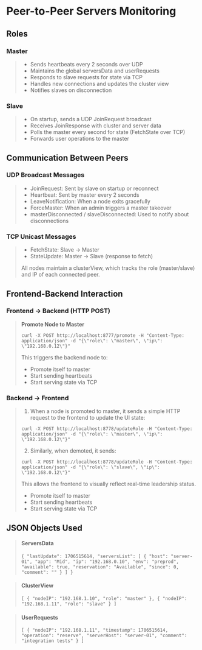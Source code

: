 # Peer-to-Peer Servers Monitoring

## Roles
### Master
>* Sends heartbeats every 2 seconds over UDP
>* Maintains the global serversData and userRequests
>* Responds to slave requests for state via TCP
>* Handles new connections and updates the cluster view
>* Notifies slaves on disconnection

### Slave
>* On startup, sends a UDP JoinRequest broadcast
>* Receives JoinResponse with cluster and server data
>* Polls the master every second for state (FetchState over TCP)
>* Forwards user operations to the master

## Communication Between Peers
### UDP Broadcast Messages
>* JoinRequest: Sent by slave on startup or reconnect
>* Heartbeat: Sent by master every 2 seconds
>* LeaveNotification: When a node exits gracefully
>* ForceMaster: When an admin triggers a master takeover
>* masterDisconnected / slaveDisconnected: Used to notify about disconnections

### TCP Unicast Messages
>* FetchState: Slave → Master
>* StateUpdate: Master → Slave (response to fetch)
>
> All nodes maintain a clusterView, which tracks the role (master/slave) and IP of each connected peer.

## Frontend-Backend Interaction
### Frontend → Backend (HTTP POST)
> **Promote Node to Master**
>
> `curl -X POST http://localhost:8777/promote -H "Content-Type: application/json" -d "{\"role\": \"master\", \"ip\": \"192.168.0.12\"}"`
> 
> This triggers the backend node to:
> * Promote itself to master 
> * Start sending heartbeats 
> * Start serving state via TCP

### Backend → Frontend
> 1. When a node is promoted to master, it sends a simple HTTP request to the frontend to update the UI state:
> 
>   `curl -X POST http://localhost:8778/updateRole -H "Content-Type: application/json" -d "{\"role\": \"master\", \"ip\": \"192.168.0.12\"}"`
>
> 2. Similarly, when demoted, it sends:
> 
>   `curl -X POST http://localhost:8778/updateRole -H "Content-Type: application/json" -d "{\"role\": \"slave\", \"ip\": \"192.168.0.12\"}"`
>
> This allows the frontend to visually reflect real-time leadership status.
> * Promote itself to master 
> * Start sending heartbeats 
> * Start serving state via TCP

## JSON Objects Used

> #### ServersData
> 
> `{
  "lastUpdate": 1706515614,
  "serversList": [
    {
      "host": "server-01",
      "app": "Mid",
      "ip": "192.168.0.10",
      "env": "preprod",
      "available": true,
      "reservation": "Available",
      "since": 0,
      "comment": ""
    }
  ]
}`

> #### ClusterView
> 
> `[
  { "nodeIP": "192.168.1.10", "role": "master" },
  { "nodeIP": "192.168.1.11", "role": "slave" }
]`

> #### UserRequests
> 
> `[
  {
    "nodeIP": "192.168.1.11",
    "timestamp": 1706515614,
    "operation": "reserve",
    "serverHost": "server-01",
    "comment": "integration tests"
  }
]`
